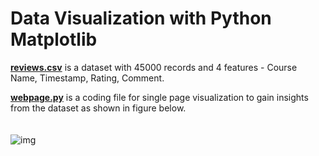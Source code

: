# Data Visualization with Python Matplotlib


[**reviews.csv**](reviews.csv) is a dataset with 45000 records and 4 features -  Course Name, Timestamp, Rating, Comment.

[**webpage.py**](webpage.py) is a coding file for single page visualization to gain insights from the dataset as shown in figure below.
<br /><br /><br />
![img](https://user-images.githubusercontent.com/90121447/155804031-8abd23be-1d59-4b73-b863-3c5125f79d39.png)
